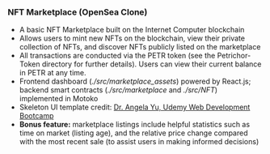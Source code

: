 <h3> NFT Marketplace (OpenSea Clone) </h3>
<ul>
  <li> A basic NFT Marketplace built on the Internet Computer blockchain </li>
  <li> Allows users to mint new NFTs on the blockchain, view their private collection of NFTs, and discover NFTs publicly listed on the marketplace </li>
  <li> All transactions are conducted via the PETR token (see the Petrichor-Token directory for further details). Users can view their current balance in PETR at any time. </li>
  <li> Frontend dashboard (<i>./src/marketplace_assets</i>) powered by React.js; backend smart contracts (<i>./src/marketplace</i> and <i>./src/NFT</i>) implemented in Motoko </li>
  <li> Skeleton UI template credit: <a href="https://www.udemy.com/share/1013gG3@zBviuF2z50UA_envJx9fJx_lMecsLiq4q6zXlQkeRgUkzn9aI8yDnrWVLByo8FYQsQ==/" target="_blank">Dr. Angela Yu, Udemy Web Development Bootcamp</a> </li>
  <li> <b>Bonus feature:</b> marketplace listings include helpful statistics such as time on market (listing age), and the relative price change compared with the most recent sale (to assist users in making informed decisions) </li>
</ul>
